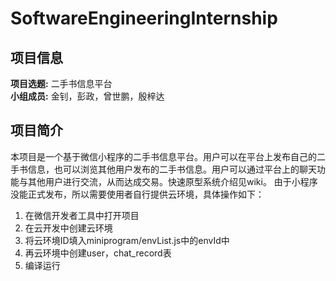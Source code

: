 # SoftwareEngineeringInternship
## 项目信息
**项目选题:** 二手书信息平台  
**小组成员:** 金钊，彭政，曾世鹏，殷梓达
## 项目简介
本项目是一个基于微信小程序的二手书信息平台。用户可以在平台上发布自己的二手书信息，也可以浏览其他用户发布的二手书信息。用户可以通过平台上的聊天功能与其他用户进行交流，从而达成交易。快速原型系统介绍见wiki。
由于小程序没能正式发布，所以需要使用者自行提供云环境，具体操作如下：
1. 在微信开发者工具中打开项目
2. 在云开发中创建云环境
3. 将云环境ID填入miniprogram/envList.js中的envId中
4. 再云环境中创建user，chat_record表
5. 编译运行